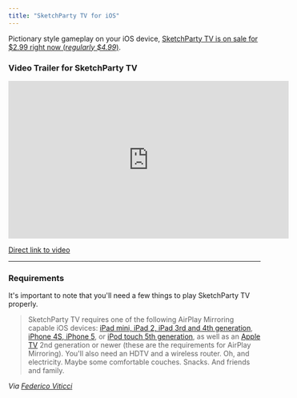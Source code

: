 ```yaml
---
title: "SketchParty TV for iOS"
---
```

<p>Pictionary style gameplay on your iOS device, <a href="http://target.georiot.com/Proxy.ashx?tsid=528&GR_URL=https%253A%252F%252Fitunes.apple.com%252Fus%252Fapp%252Fsketchparty-tv%252Fid500175028%253Fmt%253D8%2526uo%253D4%2526partnerId%253D30" target="itunes_store">SketchParty TV is on sale for $2.99 right now (<em>regularly $4.99</em>)</a>.</p>
<h3>Video Trailer for SketchParty TV</h3>
<p><iframe width="560" height="315" src="http://www.youtube.com/embed/3EVX56atjHI" frameborder="0" allowfullscreen></iframe></p>
<p><a href="http://youtu.be/3EVX56atjHI">Direct link to video</a></p>
<hr>
<h3>Requirements</h3>
<p>It's important to note that you'll need a few things to play SketchParty TV properly.</p>
<blockquote><p>
  SketchParty TV requires one of the following AirPlay Mirroring capable iOS devices: <a href="http://www.apple.com/ca/ipad/">iPad mini, iPad 2, iPad 3rd and 4th generation</a>, <a href="http://www.apple.com/ca/iphone/">iPhone 4S, iPhone 5</a>, or <a href="http://www.apple.com/ca/ipod-touch/">iPod touch 5th generation</a>, as well as an <a href="http://www.apple.com/ca/appletv/">Apple TV</a> 2nd generation or newer (these are the requirements for AirPlay Mirroring). You'll also need an HDTV and a wireless router. Oh, and electricity. Maybe some comfortable couches. Snacks. And friends and family.
</p></blockquote>
<p><em>Via <a href="https://twitter.com/viticci/status/310055564581412864">Federico Viticci</a></em></p>
<p><a href="http://target.georiot.com/Proxy.ashx?tsid=528&GR_URL=https%253A%252F%252Fitunes.apple.com%252Fus%252Fapp%252Fsketchparty-tv%252Fid500175028%253Fmt%253D8%2526uo%253D4%2526partnerId%253D30" target="itunes_store"style="display:inline-block;overflow:hidden;background:url(http://linkmaker.itunes.apple.com/htmlResources/assets/images/web/linkmaker/badge_appstore-lrg.png) no-repeat;width:135px;height:40px;@media only screen{background-image:url(http://linkmaker.itunes.apple.com/htmlResources/assets/images/web/linkmaker/badge_appstore-lrg.svg);}"></a></p>
